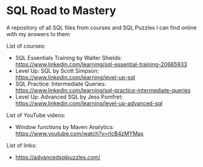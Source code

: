 # SQL Road to Mastery
A repository of all SQL files from courses and SQL Puzzles I can find online with my answers to them

List of courses:  
* SQL Essentials Training by Walter Shields: https://www.linkedin.com/learning/sql-essential-training-20685933
* Level Up: SQL by Scott Simpson: https://www.linkedin.com/learning/level-up-sql
* SQL Practice: Intermediate Queries: https://www.linkedin.com/learning/sql-practice-intermediate-queries
* Level Up: Advanced SQL by Jess Pomfret: https://www.linkedin.com/learning/level-up-advanced-sql

List of YouTube videos:
* Window functions by Maven Analytics: https://www.youtube.com/watch?v=rIcB4zMYMas

List of links:  
* https://advancedsqlpuzzles.com/
